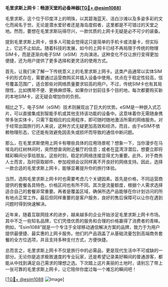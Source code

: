 **毛里求斯上网卡：畅游天堂的必备神器[[TG💪+ @esim1088](https://t.me/s/esim1088)]**

毛里求斯，这个位于印度洋上的明珠，以其碧海蓝天、洁白沙滩以及多姿多彩的文化而闻名于世。无论是潜水爱好者还是海岛度假者，这里都是不可错过的天堂之地。然而，要想在毛里求斯玩得尽兴，一款优质的上网卡无疑是必不可少的装备。

提到毛里求斯上网卡，很多人可能会觉得这只是简单的手机卡或流量卡，但实际上，它远不止如此。随着科技的发展，如今的上网卡已经不再局限于传统的物理SIM卡，而是逐渐向电子SIM（eSIM）方向演进。这种变化不仅让旅行变得更加便捷，还为用户提供了更多选择和更灵活的使用方式。

首先，让我们来了解一下传统意义上的毛里求斯上网卡。这类产品通常以实体SIM卡的形式存在，需要通过运营商购买并插入设备中使用。优点在于稳定性较高，信号覆盖范围广，适合那些对网络质量要求较高的用户。不过，传统SIM卡也有其局限性，比如携带不便、更换麻烦等。如果你计划前往多个目的地，每次都要购买新的本地SIM卡，这无疑会增加你的负担。

相比之下，电子SIM（eSIM）技术则展现出了巨大的优势。eSIM是一种嵌入式芯片，可以直接集成到智能手机或其他支持该功能的设备中。这意味着你无需随身携带多张实体卡，只需下载相应的应用程序，即可随时随地激活所需的网络服务。对于经常出国旅行的人来说，这种方式无疑更加高效和经济。而且，由于eSIM不依赖物理形态，它还能有效避免因丢失或损坏而导致的通信中断问题。

那么，在毛里求斯使用上网卡有哪些具体的应用场景呢？想象一下，当你漫步在马埃岛的红树林间时，突然想查询附近餐厅的信息；或者在蓝湾浮潜后，想要立即将精彩瞬间分享给朋友。这些时刻，稳定的网络连接显得尤为重要。此外，对于商务人士而言，及时获取邮件、参加视频会议同样离不开良好的网络支持。因此，选择一款合适的毛里求斯上网卡，能够显著提升你的旅行体验。

当然，选购毛里求斯上网卡时也需要考虑几个关键因素。首先是价格，不同运营商提供的套餐各具特色，价格区间也有所不同。其次是流量额度，根据个人需求选择适合自己的套餐非常重要。再者是覆盖区域，确保所选产品能够在你计划访问的所有地点正常工作。最后但同样重要的是客户服务，良好的售后保障可以让你在遇到问题时得到快速解决。

近年来，随着互联网技术的进步，越来越多的企业开始涉足毛里求斯上网卡市场。其中不乏一些知名品牌，它们凭借优质的服务和合理的价格赢得了消费者的青睐。例如，“Esim1088”就是一个专注于全球移动通信解决方案的品牌，致力于为用户提供最便捷、最实惠的上网卡服务。他们的产品涵盖了从基础流量包到高端商务套餐的全方位选项，并且支持多种支付方式，方便快捷。

总而言之，毛里求斯上网卡不仅是旅行中的必需品，更是现代生活中不可或缺的一部分。无论你是追求极致速度的专业玩家，还是希望记录美好瞬间的普通游客，都能从中找到满足自己需求的理想之选。下次踏上这片美丽的土地时，请别忘了带上一张可靠的毛里求斯上网卡，让它陪伴你度过每一个难忘的瞬间吧！

[[TG💪+ @esim1088](https://t.me/s/esim1088) ![Image](https://i.postimg.cc/4NQfJmqS/Snipaste-2025-05-13-00-14-12.png)]